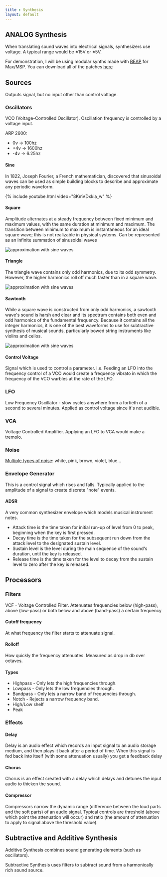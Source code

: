 ```yaml
---
title : Synthesis
layout: default
---
```


## ANALOG Synthesis

When translating sound waves into electrical signals, synthesizers use voltage. A typical range would be ±15V or ±5V. 

For demonstration, I will be using modular synths made with [BEAP](https://github.com/stretta/BEAP/wiki/BEAP-Modular---Overview-and-Install) for Max/MSP. You can download all of the patches [here]({{site.baseurl}}/assets/modular.zip)

## Sources

Outputs signal, but no input other than control voltage.

### Oscillators

VCO (Voltage-Controlled Oscillator). Oscillation frequency is controlled by a voltage input. 

ARP 2600: 
* 0v -> 100hz
* +4v -> 1600hz
* -4v -> 6.25hz

#### Sine

In 1822, Joseph Fourier, a French mathematician, discovered that sinusoidal waves can be used as simple building blocks to describe and approximate any periodic waveform. 

{% include youtube.html video="8KmVDxkia_w" %}

#### Square

Amplitude alternates at a steady frequency between fixed minimum and maximum values, with the same duration at minimum and maximum. The transition between minimum to maximum is instantaneous for an ideal square wave; this is not realizable in physical systems. Can be represented as an infinite summation of sinusoidal waves

![approximation with sine waves](https://upload.wikimedia.org/wikipedia/commons/b/bc/Fourier_series_for_square_wave.gif)

#### Triangle

The triangle wave contains only odd harmonics, due to its odd symmetry. However, the higher harmonics roll off much faster than in a square wave. 

![approximation with sine waves](https://upload.wikimedia.org/wikipedia/commons/b/bb/Synthesis_triangle.gif)

#### Sawtooth

While a square wave is constructed from only odd harmonics, a sawtooth wave's sound is harsh and clear and its spectrum contains both even and odd harmonics of the fundamental frequency. Because it contains all the integer harmonics, it is one of the best waveforms to use for subtractive synthesis of musical sounds, particularly bowed string instruments like violins and cellos. 

![approximation with sine waves](https://upload.wikimedia.org/wikipedia/commons/d/d4/Synthesis_sawtooth.gif)

#### Control Voltage 

Signal which is used to control a parameter. i.e. Feeding an LFO into the frequency control of a VCO would create a frequency vibrato in which the frequency of the VCO warbles at the rate of the LFO. 

### LFO

Low Frequency Oscillator - slow cycles anywhere from a fortieth of a second to several minutes. Applied as control voltage since it's not audible. 

### VCA

Voltage Controlled Amplifier. Applying an LFO to VCA would make a tremolo.

### Noise

[Multiple types of noise](https://en.wikipedia.org/wiki/Colors_of_noise): white, pink, brown, violet, blue...

### Envelope Generator

This is a control signal which rises and falls. Typically applied to the amplitude of a signal to create discrete "note" events. 

#### ADSR

A very common synthesizer envelope which models musical instrument notes. 

* Attack time is the time taken for initial run-up of level from 0 to peak, beginning when the key is first pressed.
* Decay time is the time taken for the subsequent run down from the attack level to the designated sustain level.
* Sustain level is the level during the main sequence of the sound's duration, until the key is released.
* Release time is the time taken for the level to decay from the sustain level to zero after the key is released.

## Processors

### Filters

VCF - Voltage Controlled Filter. Attenuates frequencies below (high-pass), above (low-pass) or both below and above (band-pass) a certain frequency

#### Cutoff frequency

At what frequency the filter starts to attenuate signal.

#### Rolloff

How quickly the frequency attenuates. Measured as drop in db over octaves. 

#### Types

* Highpass - Only lets the high frequencies through. 
* Lowpass - Only lets the low frequencies through. 
* Bandpass - Only lets a narrow band of frequencies through. 
* Notch - Rejects a narrow frequency band. 
* High/Low shelf
* Peak

### Effects

#### Delay

Delay is an audio effect which records an input signal to an audio storage medium, and then plays it back after a period of time. When this signal is fed back into itself (with some attenuation usually) you get a feedback delay 

#### Chorus

Chorus is an effect created with a delay which delays and detunes the input audio to thicken the sound. 

#### Compressor

Compressors narrow the dynamic range (difference between the loud parts and the soft parts) of an audio signal. Typical controls are threshold (above which point the attenuation will occur) and ratio (the amount of attenuation to apply to signal above the threshold value). 

## Subtractive and Additive Synthesis

Additive Synthesis combines sound generating elements (such as oscillators). 

Subtractive Synthesis uses filters to subtract sound from a harmonically rich sound source. 